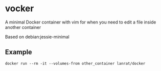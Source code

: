 # vocker

A minimal Docker container with vim for when you need to edit a file inside another container

Based on debian:jessie-minimal

## Example
```
docker run --rm -it --volumes-from other_container lanrat/docker
```
